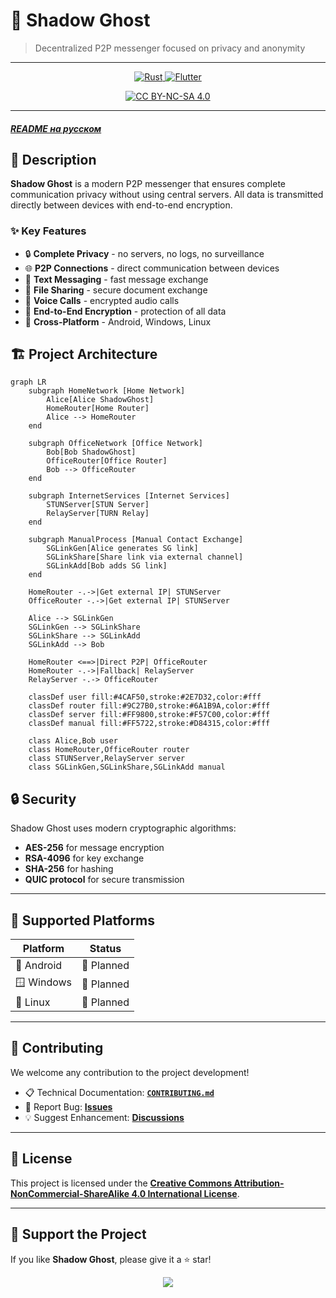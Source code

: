 # 🌙 Shadow Ghost

> Decentralized P2P messenger focused on privacy and anonymity

---

<p align="center">
  <a href="https://www.rust-lang.org/">
    <img src="https://img.shields.io/badge/rust-%23000000.svg?style=for-the-badge&logo=rust&logoColor=white" alt="Rust">
  </a>
  <a href="https://flutter.dev">
    <img src="https://img.shields.io/badge/Flutter-%2302569B.svg?style=for-the-badge&logo=Flutter&logoColor=white" alt="Flutter">
  </a>
</p>
<p align="center">
  <a href="http://creativecommons.org/licenses/by-nc-sa/4.0/">
    <img src="https://img.shields.io/badge/License-CC%20BY--NC--SA%204.0-lightgrey.svg" alt="CC BY-NC-SA 4.0">
  </a>
</p>

---

##### [**README на русском**](README_RU.md)

## 📱 Description

**Shadow Ghost** is a modern P2P messenger that ensures complete communication privacy without using central servers. All data is transmitted directly between devices with end-to-end encryption.

### ✨ Key Features

- 🔒 **Complete Privacy** - no servers, no logs, no surveillance
- 🌐 **P2P Connections** - direct communication between devices
- 💬 **Text Messaging** - fast message exchange
- 📁 **File Sharing** - secure document exchange
- 🎤 **Voice Calls** - encrypted audio calls
- 🔐 **End-to-End Encryption** - protection of all data
- 🚀 **Cross-Platform** - Android, Windows, Linux

## 🏗️ Project Architecture

```mermaid
graph LR
    subgraph HomeNetwork [Home Network]
        Alice[Alice ShadowGhost]
        HomeRouter[Home Router]
        Alice --> HomeRouter
    end
    
    subgraph OfficeNetwork [Office Network]
        Bob[Bob ShadowGhost]
        OfficeRouter[Office Router]
        Bob --> OfficeRouter
    end
    
    subgraph InternetServices [Internet Services]
        STUNServer[STUN Server]
        RelayServer[TURN Relay]
    end
    
    subgraph ManualProcess [Manual Contact Exchange]
        SGLinkGen[Alice generates SG link]
        SGLinkShare[Share link via external channel]
        SGLinkAdd[Bob adds SG link]
    end
    
    HomeRouter -.->|Get external IP| STUNServer
    OfficeRouter -.->|Get external IP| STUNServer
    
    Alice --> SGLinkGen
    SGLinkGen --> SGLinkShare
    SGLinkShare --> SGLinkAdd
    SGLinkAdd --> Bob
    
    HomeRouter <==>|Direct P2P| OfficeRouter
    HomeRouter -.->|Fallback| RelayServer
    RelayServer -.-> OfficeRouter
    
    classDef user fill:#4CAF50,stroke:#2E7D32,color:#fff
    classDef router fill:#9C27B0,stroke:#6A1B9A,color:#fff
    classDef server fill:#FF9800,stroke:#F57C00,color:#fff
    classDef manual fill:#FF5722,stroke:#D84315,color:#fff
    
    class Alice,Bob user
    class HomeRouter,OfficeRouter router
    class STUNServer,RelayServer server
    class SGLinkGen,SGLinkShare,SGLinkAdd manual
```

## 🔒 Security

Shadow Ghost uses modern cryptographic algorithms:

- **AES-256** for message encryption  
- **RSA-4096** for key exchange  
- **SHA-256** for hashing  
- **QUIC protocol** for secure transmission  

---

## 🎯 Supported Platforms

| Platform  | Status   |
|-----------|----------|
| 🤖 Android | 🚧 Planned |
| 🪟 Windows | 🚧 Planned |
| 🐧 Linux   | 🚧 Planned |

---

## 🤝 Contributing

We welcome any contribution to the project development!

- 📋 Technical Documentation: [**`CONTRIBUTING.md`**](CONTRIBUTING.md)
- 🐛 Report Bug: [**Issues**](../../issues)
- 💡 Suggest Enhancement: [**Discussions**](../../discussions)

---

## 📄 License

This project is licensed under the [**Creative Commons Attribution-NonCommercial-ShareAlike 4.0 International License**](LICENSE).

---

## 🌟 Support the Project

If you like **Shadow Ghost**, please give it a ⭐ star!  

<p align="center">
  <img src="https://readme-typing-svg.demolab.com/?font=Fira+Code&size=20&pause=1000&color=FF2E2E&center=true&vCenter=true&width=800&lines=Made+with+%E2%9D%A4+for+privacy+and+freedom+of+communication.">
</p>

